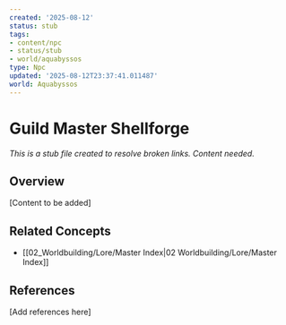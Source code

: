 ```yaml
---
created: '2025-08-12'
status: stub
tags:
- content/npc
- status/stub
- world/aquabyssos
type: Npc
updated: '2025-08-12T23:37:41.011487'
world: Aquabyssos
---
```



# Guild Master Shellforge

*This is a stub file created to resolve broken links. Content needed.*

## Overview

[Content to be added]

## Related Concepts

- [[02_Worldbuilding/Lore/Master Index|02 Worldbuilding/Lore/Master Index]]

## References

[Add references here]
